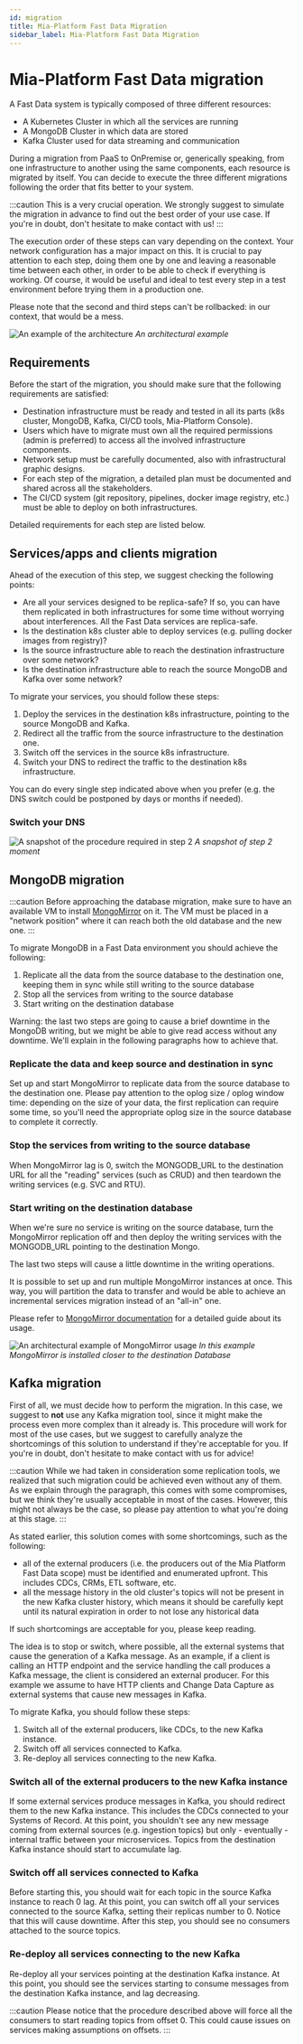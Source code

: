 ```yaml
---
id: migration
title: Mia-Platform Fast Data Migration
sidebar_label: Mia-Platform Fast Data Migration
---
```


# Mia-Platform Fast Data migration

A Fast Data system is typically composed of three different resources:
* A Kubernetes Cluster in which all the services are running
* A MongoDB Cluster in which data are stored
* Kafka Cluster used for data streaming and communication

During a migration from PaaS to OnPremise or, generically speaking, from one infrastructure to another using the same components, each resource is migrated by itself. You can decide to execute the three different migrations following the order that fits better to your system.

:::caution
This is a very crucial operation. We strongly suggest to simulate the migration in advance to find out the best order of your use case. If you're in doubt, don't hesitate to make contact with us!
:::

The execution order of these steps can vary depending on the context. Your network configuration has a major impact on this.
It is crucial to pay attention to each step, doing them one by one and leaving a reasonable time between each other, in order to be able to check if everything is working.
Of course, it would be useful and ideal to test every step in a test environment before trying them in a production one.

Please note that the second and third steps can't be rollbacked: in our context, that would be a mess.

![An example of the architecture](./img/migration-architecture.png)
*An architectural example*

## Requirements

Before the start of the migration, you should make sure that the following requirements are satisfied:

* Destination infrastructure must be ready and tested in all its parts (k8s cluster, MongoDB, Kafka, CI/CD tools, Mia-Platform Console).
* Users which have to migrate must own all the required permissions (admin is preferred) to access all the involved infrastructure components.
* Network setup must be carefully documented, also with infrastructural graphic designs.
* For each step of the migration, a detailed plan must be documented and shared across all the stakeholders.
* The CI/CD system (git repository, pipelines, docker image registry, etc.) must be able to deploy on both infrastructures.

Detailed requirements for each step are listed below.

## Services/apps and clients migration

Ahead of the execution of this step, we suggest checking the following points:

* Are all your services designed to be replica-safe? If so, you can have them replicated in both infrastructures for some time without worrying about interferences. All the Fast Data services are replica-safe.
* Is the destination k8s cluster able to deploy services (e.g. pulling docker images from registry)?
* Is the source infrastructure able to reach the destination infrastructure over some network?
* Is the destination infrastructure able to reach the source MongoDB and Kafka over some network?

To migrate your services, you should follow these steps:
1. Deploy the services in the destination k8s infrastructure, pointing to the source MongoDB and Kafka.
2. Redirect all the traffic from the source infrastructure to the destination one.
3. Switch off the services in the source k8s infrastructure.
4. Switch your DNS to redirect the traffic to the destination k8s infrastructure.

You can do every single step indicated above when you prefer (e.g. the DNS switch could be postponed by days or months if needed).

### Switch your DNS

![A snapshot of the procedure required in step 2](./img/migration-services.png)
*A snapshot of step 2 moment*

## MongoDB migration

:::caution
Before approaching the database migration, make sure to have an available VM to install [MongoMirror](https://www.mongodb.com/docs/atlas/import/mongomirror/) on it.
The VM must be placed in a "network position" where it can reach both the old database and the new one.
:::

To migrate MongoDB in a Fast Data environment you should achieve the following:

1. Replicate all the data from the source database to the destination one, keeping them in sync while still writing to the source database
2. Stop all the services from writing to the source database
3. Start writing on the destination database

Warning: the last two steps are going to cause a brief downtime in the MongoDB writing, but we might be able to give read access without any downtime. We'll explain in the following paragraphs how to achieve that.

### Replicate the data and keep source and destination in sync

Set up and start MongoMirror to replicate data from the source database to the destination one. Please pay attention to the oplog size / oplog window time: depending on the size of your data, the first replication can require some time, so you'll need the appropriate oplog size in the source database to complete it correctly.

### Stop the services from writing to the source database

When MongoMirror lag is 0, switch the MONGODB_URL to the destination URL for all the "reading" services (such as CRUD) and then teardown the writing services (e.g. SVC and RTU).

### Start writing on the destination database

When we're sure no service is writing on the source database, turn the MongoMirror replication off and then deploy the writing services with the MONGODB_URL pointing to the destination Mongo.

The last two steps will cause a little downtime in the writing operations.

It is possible to set up and run multiple MongoMirror instances at once. This way, you will partition the data to transfer and would be able to achieve an incremental services migration instead of an "all-in" one.

Please refer to [MongoMirror documentation](https://www.mongodb.com/docs/atlas/import/mongomirror/) for a detailed guide about its usage.

![An architectural example of MongoMirror usage](./img/migration-mongomirror.png)
*In this example MongoMirror is installed closer to the destination Database*

## Kafka migration

First of all, we must decide how to perform the migration. In this case, we suggest to **not** use any Kafka migration tool, since it might make the process even more complex than it already is. This procedure will work for most of the use cases, but we suggest to carefully analyze the shortcomings of this solution to understand if they're acceptable for you. If you're in doubt, don't hesitate to make contact with us for advice!

:::caution
While we had taken in consideration some replication tools, we realized that such migration could be achieved even without any of them.
As we explain through the paragraph, this comes with some compromises, but we think they're usually acceptable in most of the cases.
However, this might not always be the case, so please pay attention to what you're doing at this stage.
:::

As stated earlier, this solution comes with some shortcomings, such as the following:
- all of the external producers (i.e. the producers out of the Mia Platform Fast Data scope) must be identified and enumerated upfront. This includes CDCs, CRMs, ETL software, etc.
- all the message history in the old cluster's topics will not be present in the new Kafka cluster history, which means it should be carefully kept until its natural expiration in order to not lose any historical data

If such shortcomings are acceptable for you, please keep reading.

The idea is to stop or switch, where possible, all the external systems that cause the generation of a Kafka message.
As an example, if a client is calling an HTTP endpoint and the service handling the call produces a Kafka message, the client is considered an external producer.
For this example we assume to have HTTP clients and Change Data Capture as external systems that cause new messages in Kafka.

To migrate Kafka, you should follow these steps:

1. Switch all of the external producers, like CDCs, to the new Kafka instance.
2. Switch off all services connected to Kafka.
3. Re-deploy all services connecting to the new Kafka.

###  Switch all of the external producers to the new Kafka instance

If some external services produce messages in Kafka, you should redirect them to the new Kafka instance. This includes the CDCs connected to your Systems of Record. At this point, you shouldn't see any new message coming from external sources (e.g. ingestion topics) but only - eventually - internal traffic between your microservices. 
Topics from the destination Kafka instance should start to accumulate lag.

### Switch off all services connected to Kafka

Before starting this, you should wait for each topic in the source Kafka instance to reach 0 lag. At this point, you can switch off all your services connected to the source Kafka, setting their replicas number to 0. Notice that this will cause downtime. After this step, you should see no consumers attached to the source topics.

### Re-deploy all services connecting to the new Kafka

Re-deploy all your services pointing at the destination Kafka instance. At this point, you should see the services starting to consume messages from the destination Kafka instance, and lag decreasing.

:::caution
Please notice that the procedure described above will force all the consumers to start reading topics from offset 0. This could cause issues on services making assumptions on offsets.
:::

